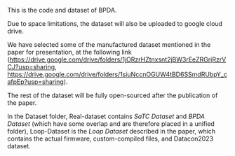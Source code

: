 This is the code and dataset of BPDA.  

Due to space limitations, the dataset will also be uploaded to google cloud drive.

We have selected some of the manufactured dataset mentioned in the paper for presentation, at the following link (https://drive.google.com/drive/folders/1jORzrHZtnxsnt2jBW3rEeZRGrjRzrVCJ?usp=sharing, https://drive.google.com/drive/folders/1siuNccnOGUW4tBD6SSmdRUbpY_cafpEp?usp=sharing). 

The rest of the dataset will be fully open-sourced after the publication of the paper.

In the Dataset folder, Real-dataset contains *SaTC Dataset* and *BPDA Dataset* (which have some overlap and are therefore placed in a unified folder), Loop-Dataset is the *Loop Dataset* described in the paper, which contains the actual firmware, custom-compiled files, and Datacon2023 dataset.
